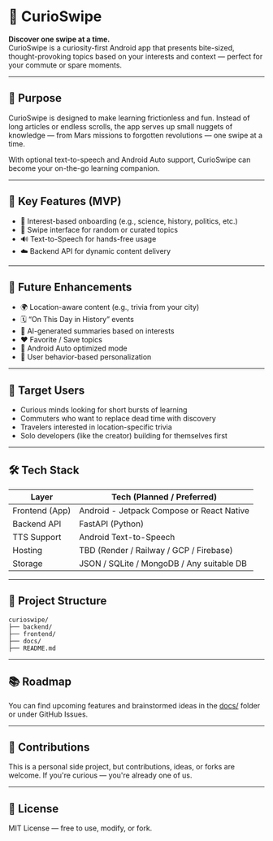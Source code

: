 # 🧠 CurioSwipe

**Discover one swipe at a time.**  
CurioSwipe is a curiosity-first Android app that presents bite-sized, thought-provoking topics based on your interests and context — perfect for your commute or spare moments.

---

## 🎯 Purpose

CurioSwipe is designed to make learning frictionless and fun. Instead of long articles or endless scrolls, the app serves up small nuggets of knowledge — from Mars missions to forgotten revolutions — one swipe at a time.

With optional text-to-speech and Android Auto support, CurioSwipe can become your on-the-go learning companion.

---

## 🚀 Key Features (MVP)

- 🔧 Interest-based onboarding (e.g., science, history, politics, etc.)
- 🎲 Swipe interface for random or curated topics
- 🔊 Text-to-Speech for hands-free usage
- ☁️ Backend API for dynamic content delivery

---

## 🌱 Future Enhancements

- 🌍 Location-aware content (e.g., trivia from your city)
- 🗓️ “On This Day in History” events
- 🧠 AI-generated summaries based on interests
- ❤️ Favorite / Save topics
- 🚗 Android Auto optimized mode
- 🧩 User behavior-based personalization

---

## 👤 Target Users

- Curious minds looking for short bursts of learning
- Commuters who want to replace dead time with discovery
- Travelers interested in location-specific trivia
- Solo developers (like the creator) building for themselves first

---

## 🛠️ Tech Stack

| Layer         | Tech (Planned / Preferred)                |
|---------------|--------------------------------------------|
| Frontend (App)| Android - Jetpack Compose or React Native |
| Backend API   | FastAPI (Python)                           |
| TTS Support   | Android Text-to-Speech                     |
| Hosting       | TBD (Render / Railway / GCP / Firebase)    |
| Storage       | JSON / SQLite / MongoDB / Any suitable DB  |

---

## 📁 Project Structure
```
curioswipe/
├── backend/
├── frontend/
├── docs/
├── README.md
```



---

## 📚 Roadmap

You can find upcoming features and brainstormed ideas in the [docs/](./docs) folder or under GitHub Issues.

---

## 🤝 Contributions

This is a personal side project, but contributions, ideas, or forks are welcome. If you're curious — you're already one of us.

---

## 📄 License

MIT License — free to use, modify, or fork.
